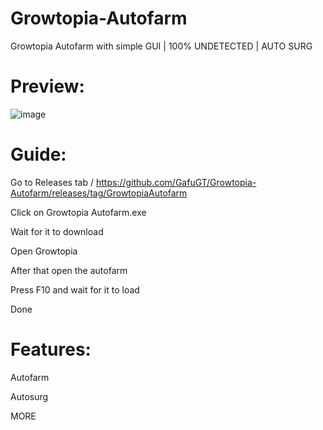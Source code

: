 # Growtopia-Autofarm
Growtopia Autofarm with simple GUI | 100% UNDETECTED | AUTO SURG

# Preview:

![image](https://user-images.githubusercontent.com/125709191/219822272-2951ce0c-1617-450b-95f4-44b690cac381.png)


# Guide:
Go to Releases tab / https://github.com/GafuGT/Growtopia-Autofarm/releases/tag/GrowtopiaAutofarm

Click on Growtopia Autofarm.exe

Wait for it to download

Open Growtopia

After that open the autofarm

Press F10 and wait for it to load

Done

# Features:

Autofarm

Autosurg

MORE

